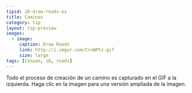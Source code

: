 ```yaml
---
tipid: iD-draw-roads-es
title: Caminos
category: tip
layout: tip-preview
images:
  - image:
     caption: Draw Roads
     link: http://i.imgur.com/CrxWPtz.gif
     size: large
tags: [Canaan, iD, roads]
---
```


Todo el proceso de creación de un camino es capturado en el GIF a la izquierda. Haga clic en la imagen para una versión ampliada de la imagen.


